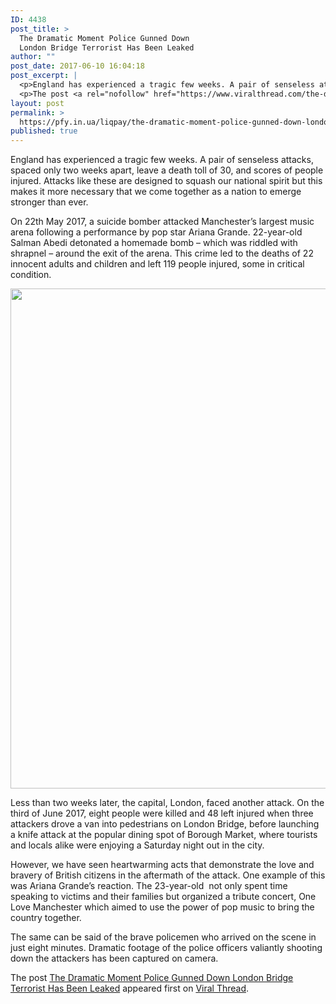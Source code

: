 ```yaml
---
ID: 4438
post_title: >
  The Dramatic Moment Police Gunned Down
  London Bridge Terrorist Has Been Leaked
author: ""
post_date: 2017-06-10 16:04:18
post_excerpt: |
  <p>England has experienced a tragic few weeks. A pair of senseless attacks, spaced only two weeks apart, leave a death toll of 30, and scores of people injured. Attacks like these are designed to squash our national spirit but this makes it more necessary that we come together as a nation to emerge stronger than ever. On [&#8230;]</p>
  <p>The post <a rel="nofollow" href="https://www.viralthread.com/the-dramatic-moment-police-gunned-down-london-bridge-terrorist-has-been-leaked/">The Dramatic Moment Police Gunned Down London Bridge Terrorist Has Been Leaked</a> appeared first on <a rel="nofollow" href="https://www.viralthread.com">Viral Thread</a>.</p>
layout: post
permalink: >
  https://pfy.in.ua/liqpay/the-dramatic-moment-police-gunned-down-london-bridge-terrorist-has-been-leaked-2/
published: true
---
```

<p>England has experienced a tragic few weeks. A pair of senseless attacks, spaced only two weeks apart, leave a death toll of 30, and scores of people injured. Attacks like these are designed to squash our national spirit but this makes it more necessary that we come together as a nation to emerge stronger than ever.</p>
<p>On 22th May 2017, a suicide bomber attacked Manchester&#8217;s largest music arena following a performance by pop star Ariana Grande. 22-year-old Salman Abedi detonated a homemade bomb &#8211; which was riddled with shrapnel &#8211; around the exit of the arena. This crime led to the deaths of 22 innocent adults and children and left 119 people injured, some in critical condition.</p>
<p><img class="aligncenter size-full wp-image-269610" src="http://www.viralthread.com/wp-content/uploads/2017/06/GettyImages-690922944-1200x800.jpg" alt="" width="1200" height="800" srcset="https://www.viralthread.com/wp-content/uploads/2017/06/GettyImages-690922944-1200x800.jpg 1200w, https://www.viralthread.com/wp-content/uploads/2017/06/GettyImages-690922944-1200x800-370x247.jpg 370w, https://www.viralthread.com/wp-content/uploads/2017/06/GettyImages-690922944-1200x800-768x512.jpg 768w, https://www.viralthread.com/wp-content/uploads/2017/06/GettyImages-690922944-1200x800-780x520.jpg 780w" sizes="(max-width: 1200px) 100vw, 1200px" /></p>
<p>Less than two weeks later, the capital, London, faced another attack. On the third of June 2017, eight people were killed and 48 left injured when three attackers drove a van into pedestrians on London Bridge, before launching a knife attack at the popular dining spot of Borough Market, where tourists and locals alike were enjoying a Saturday night out in the city.</p>
<p>However, we have seen heartwarming acts that demonstrate the love and bravery of British citizens in the aftermath of the attack. One example of this was Ariana Grande&#8217;s reaction. The 23-year-old  not only spent time speaking to victims and their families but organized a tribute concert, One Love Manchester which aimed to use the power of pop music to bring the country together.</p>
<p>The same can be said of the brave policemen who arrived on the scene in just eight minutes. Dramatic footage of the police officers valiantly shooting down the attackers has been captured on camera.</p>
<p>The post <a rel="nofollow" href="https://www.viralthread.com/the-dramatic-moment-police-gunned-down-london-bridge-terrorist-has-been-leaked/">The Dramatic Moment Police Gunned Down London Bridge Terrorist Has Been Leaked</a> appeared first on <a rel="nofollow" href="https://www.viralthread.com">Viral Thread</a>.</p>